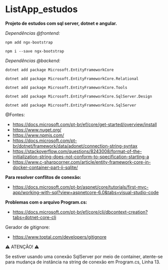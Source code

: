 # ListApp_estudos

__Projeto de estudos com sql server, dotnet e angular.__

_Dependências @frontend:_

    npm add ngx-bootstrap

    npm i --save ngx-bootstrap

_Dependências @backend:_

    dotnet add package Microsoft.EntityFrameworkCore 

    dotnet add package Microsoft.EntityFrameworkCore.Relational 

    dotnet add package Microsoft.EntityFrameworkCore.Tools 

    dotnet add package Microsoft.EntityFrameworkCore.SqlServer.Design 

    dotnet add package Microsoft.EntityFrameworkCore.SqlServer

@Fontes:
- https://docs.microsoft.com/pt-br/ef/core/get-started/overview/install
- https://www.nuget.org/
- https://www.npmjs.com/
- https://docs.microsoft.com/pt-br/dotnet/framework/data/adonet/connection-string-syntax
- https://stackoverflow.com/questions/8243008/format-of-the-initialization-string-does-not-conform-to-specification-starting-a
- https://www.c-sharpcorner.com/article/entity-framework-core-in-docker-container-part-ii-sqlite/

__Para resolver conflitos de conexão:__
- https://docs.microsoft.com/pt-br/aspnet/core/tutorials/first-mvc-app/working-with-sql?view=aspnetcore-6.0&tabs=visual-studio-code

__Problemas com o arquivo Program.cs:__
- https://docs.microsoft.com/pt-br/ef/core/cli/dbcontext-creation?tabs=dotnet-core-cli

Gerador de gitignore:
- https://www.toptal.com/developers/gitignore

⚠️ ATENÇÃO! ⚠️

Se estiver usando uma conexão SqlServer por meio de container, atente-se para mudança de instância na string de conexão em Program.cs, Linha 13.